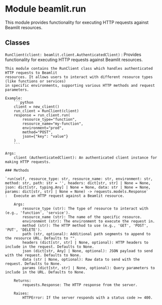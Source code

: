Module beamlit.run
==================
This module provides functionality for executing HTTP requests against Beamlit resources.

Classes
-------

`RunClient(client: beamlit.client.AuthenticatedClient)`
:   Provides functionality for executing HTTP requests against Beamlit resources.
    
    This module contains the RunClient class which handles authenticated HTTP requests to Beamlit
    resources. It allows users to interact with different resource types (like functions or services)
    in specific environments, supporting various HTTP methods and request parameters.
    
    Example:
        ```python
        client = new_client()
        run_client = RunClient(client)
        response = run_client.run(
            resource_type="function",
            resource_name="my-function",
            environment="prod",
            method="POST",
            json={"key": "value"}
        )
        ```
    
    Args:
        client (AuthenticatedClient): An authenticated client instance for making HTTP requests.

    ### Methods

    `run(self, resource_type: str, resource_name: str, environment: str, method: str, path: str = '', headers: dict[str, str] | None = None, json: dict[str, typing.Any] | None = None, data: str | None = None, params: dict[str, str] | None = None) ‑> requests.models.Response`
    :   Execute an HTTP request against a Beamlit resource.
        
        Args:
            resource_type (str): The type of resource to interact with (e.g., 'function', 'service').
            resource_name (str): The name of the specific resource.
            environment (str): The environment to execute the request in.
            method (str): The HTTP method to use (e.g., 'GET', 'POST', 'PUT', 'DELETE').
            path (str, optional): Additional path segments to append to the resource URL. Defaults to "".
            headers (dict[str, str] | None, optional): HTTP headers to include in the request. Defaults to None.
            json (dict[str, Any] | None, optional): JSON payload to send with the request. Defaults to None.
            data (str | None, optional): Raw data to send with the request. Defaults to None.
            params (dict[str, str] | None, optional): Query parameters to include in the URL. Defaults to None.
        
        Returns:
            requests.Response: The HTTP response from the server.
        
        Raises:
            HTTPError: If the server responds with a status code >= 400.